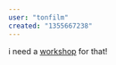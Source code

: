 ```yaml
---
user: "tonfilm"
created: "1355667238"
---
```


i need a [workshop](http://node13.vvvv.org/program/rendering-techniques/) for that!
